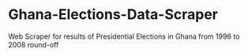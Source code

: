 # Ghana-Elections-Data-Scraper
Web Scraper for results of Presidential Elections in Ghana from 1996 to 2008 round-off
